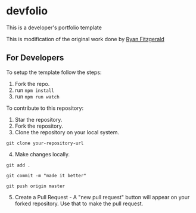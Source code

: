 # devfolio
This is a developer's portfolio template

This is modification of the original work done by [Ryan Fitzgerald](https://github.com/RyanFitzgerald/devportfolio)

## For Developers
To setup the template follow the steps:
1. Fork the repo.
2. run ```npm install``` 
3. run ```npm run watch```

To contribute to this repository:
1. Star the repository.
2. Fork the repository.
3. Clone the repository on your local system.

```git clone your-repository-url```

4. Make changes locally.

```git add .```

```git commit -m "made it better"```

```git push origin master```

5. Create a Pull Request - A "new pull request" button will appear on your forked repository. Use that to make the pull request.
